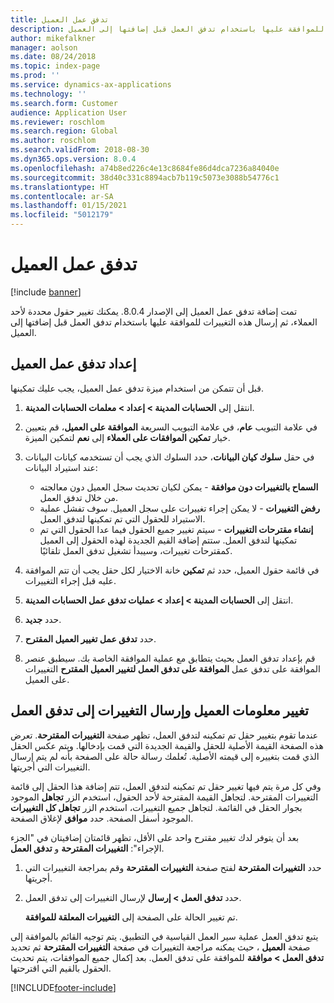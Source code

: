 ```yaml
---
title: تدفق عمل العميل
description: يوفر هذا الموضوع معلومات حول تدفق عمل العميل. يمكنك تغيير حقول محددة لأحد العملاء، ثم إرسال هذه التغييرات للموافقة عليها باستخدام تدفق العمل قبل إضافتها إلى العميل.
author: mikefalkner
manager: aolson
ms.date: 08/24/2018
ms.topic: index-page
ms.prod: ''
ms.service: dynamics-ax-applications
ms.technology: ''
ms.search.form: Customer
audience: Application User
ms.reviewer: roschlom
ms.search.region: Global
ms.author: roschlom
ms.search.validFrom: 2018-08-30
ms.dyn365.ops.version: 8.0.4
ms.openlocfilehash: a74b8ed226c4e13c8684fe86d4dca7236a84040e
ms.sourcegitcommit: 38d40c331c8894acb7b119c5073e3088b54776c1
ms.translationtype: HT
ms.contentlocale: ar-SA
ms.lasthandoff: 01/15/2021
ms.locfileid: "5012179"
---
```

# <a name="customer-workflow"></a>تدفق عمل العميل

[!include [banner](../includes/banner.md)]

تمت إضافة تدفق عمل العميل إلى الإصدار 8.0.4. يمكنك تغيير حقول محددة لأحد العملاء، ثم إرسال هذه التغييرات للموافقة عليها باستخدام تدفق العمل قبل إضافتها إلى العميل.

## <a name="set-up-the-customer-workflow"></a>إعداد تدفق عمل العميل

قبل أن تتمكن من استخدام ميزة تدفق عمل العميل، يجب عليك تمكينها.

1. انتقل إلى **الحسابات المدينة \> إعداد \> معلمات الحسابات المدينة**.
2. في علامة التبويب **عام**، في علامة التبويب السريعة **الموافقة على العميل**، قم بتعيين خيار **تمكين الموافقات على العملاء** إلى **نعم** لتمكين الميزة.
3. في حقل **سلوك كيان البيانات**، حدد السلوك الذي يجب أن تستخدمه كيانات البيانات عند استيراد البيانات:

    - **السماح بالتغييرات دون موافقة** - يمكن لكيان تحديث سجل العميل دون معالجته من خلال تدفق العمل.
    - **رفض التغييرات** - لا يمكن إجراء تغييرات على سجل العميل. سوف تفشل عملية الاستيراد للحقول التي تم تمكينها لتدفق العمل.
    - **إنشاء مقترحات التغييرات** - سيتم تغيير جميع الحقول فيما عدا الحقول التي تم تمكينها لتدفق العمل. ستتم إضافة القيم الجديدة لهذه الحقول إلى العميل كمقترحات تغييرات، وسيبدأ تشغيل تدفق العمل تلقائيًا.

4. في قائمة حقول العميل، حدد ثم **تمكين** خانة الاختيار لكل حقل يجب أن تتم الموافقة عليه قبل إجراء التغييرات.
5. انتقل إلى **الحسابات المدينة \> إعداد \> عمليات تدفق عمل الحسابات المدينة**.
6. حدد **جديد**.
7. حدد **تدفق عمل تغيير العميل المقترح**. 
8. قم بإعداد تدفق العمل بحيث يتطابق مع عملية الموافقة الخاصة بك. سيطبق عنصر الموافقة على تدفق عمل **الموافقة على تدفق العمل لتغيير العميل المقترح** التغييرات على العميل.

## <a name="change-customer-information-and-submit-the-changes-to-the-workflow"></a>تغيير معلومات العميل وإرسال التغييرات إلى تدفق العمل

عندما تقوم بتغيير حقل تم تمكينه لتدفق العمل، تظهر صفحة **التغييرات المقترحة**. تعرض هذه الصفحة القيمة الأصلية للحقل والقيمة الجديدة التي قمت بإدخالها. ويتم عكس الحقل الذي قمت بتغييره إلى قيمته الأصلية. تُعلمك رسالة حالة على الصفحة بأنه لم يتم إرسال التغييرات التي أجريتها.

وفي كل مرة يتم فيها تغيير حقل تم تمكينه لتدفق العمل، تتم إضافة هذا الحقل إلى قائمة التغييرات المقترحة. لتجاهل القيمة المقترحة لأحد الحقول، استخدم الزر **تجاهل** الموجود بجوار الحقل في القائمة. لتجاهل جميع التغييرات، استخدم الزر **تجاهل كل التغييرات** الموجود أسفل الصفحة. حدد **موافق** لإغلاق الصفحة.

بعد أن يتوفر لدك تغيير مقترح واحد على الأقل، تظهر قائمتان إضافيتان في "الجزء الإجراء": **التغييرات المقترحة** و **تدفق العمل**.

1. حدد **التغييرات المقترحة** لفتح صفحة **التغييرات المقترحة** وقم بمراجعة التغييرات التي أجريتها.
2. حدد **تدفق العمل \> إرسال** لإرسال التغييرات إلى تدفق العمل.

    تم تغيير الحالة على الصفحة إلى **التغييرات المعلقة للموافقة**.

يتبع تدفق العمل عملية سير العمل القياسية في التطبيق. يتم توجيه القائم بالموافقة إلى صفحة **العميل** ، حيث يمكنه مراجعة التغييرات في صفحة **التغييرات المقترحة** ثم تحديد **تدفق العمل \> موافقة** للموافقة على تدفق العمل. بعد إكمال جميع الموافقات، يتم تحديث الحقول بالقيم التي اقترحتها.


[!INCLUDE[footer-include](../../includes/footer-banner.md)]